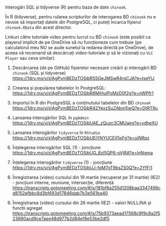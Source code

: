 Interogări SQL și tidyverse (R) pentru baza de date `chinook`.

În R (tidyverse), pentru rularea scripturilor de interogarea BD `chinook` nu e nevoie să importați datele din PostgreSQL, ci puteți încarca fișierul `chinook.RData` din acest director.

Linkuri către tutoriale video pentru lucrul cu BD `chinook` (este posibil ca playerul implicit de pe OneDrive să nu funcționeze cum trebuie (pe calculatorul meu NU se aude sunetul la redarea directă pe OneDrive), de aceea vă recomand să descărcați video-tutoriale și să le vizionați cu `VLC Player` sau ceva similar):

1. Descărcarea (de pe GitHub) fișierelor necesare creării și interogării BD `chinook` (SQL și tidyverse)
https://1drv.ms/v/s!AgPvmBEDzTOSibR5SGeJMSwR4rqCJA?e=tseYlJ

2. Crearea și popularea tabelelor în PostgreSQL: 
https://1drv.ms/v/s!AgPvmBEDzTOSibR6MiHulPoMzD0f2g?e=nWPfr1

3. Importul în R din PostgreSQL a conținutului tabelelor din BD `chinook`
https://1drv.ms/v/s!AgPvmBEDzTOSibR42YexzSuZAbm5wQ?e=DtRT9u

4. Lansarea interogărilor SQL în `pgAdmin`
https://1drv.ms/v/s!AgPvmBEDzTOSibUAE_zQuzc3CMUaeg?e=ydheXU

5. Lansarea interogărilor `tidyverse` în `RStudio`
https://1drv.ms/v/s!AgPvmBEDzTOSibUEiYNYUCEjl1isFg?e=uiNRqz

6. Înțelegerea interogărilor SQL (1) - joncțiune
https://1drv.ms/v/s!AgPvmBEDzTOSibUG_8zl5QP6-oVjRA?e=lnNgma

7. Înțelegerea interogărilor `tidyverse` (1) - joncțiune
https://1drv.ms/v/s!AgPvmBEDzTOSibUJ-fqM7oT9bsZS0Q?e=2YfFj1

8. Înregistrarea (video) cursului din 19 martie (recuperat pe 31 martie) (IE2) - joncțiuni interne, reuniune, intersecție, diferență
https://transcripts.gotomeeting.com/#/s/181bf8a255d1208baa3347498cd8152efbbc8d3bf493d17846dab7b3e561ba40

9. Înregistrarea (video) cursului din 26 martie (IE2) - valori NULL/NA și functii agregat
https://transcripts.gotomeeting.com/#/s/75b9373aead17568c9f9c8a2f523660acd9ce7aee48d977b2d84ef8e53be2df5






